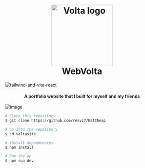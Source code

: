 
<h1 align="center">
  <br>
  <a href="https://github.com/kamil/eatcheap"><img src="assets/VOLTA.png" alt="Volta logo" width="200"></a>
  <br>
  WebVolta
  <br>
  
</h1>

![tailwind-and-vite-react](https://github.com/user-attachments/assets/b6d1a084-586a-409e-9554-39c77b7138de)


<h4 align="center">A portfolio website that I built for myself and my friends</h4>

![image](https://github.com/user-attachments/assets/7bb1a885-d13c-4320-944e-fa91e7273930)


```bash
# Clone this repository
$ git clone https://github.com/reavz7/EatCheap

# Go into the repository
$ cd voltasite

# Install dependencies
$ npm install

# Run the ap
$ npm run dev
